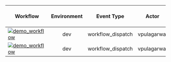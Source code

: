 | Workflow  | Environment | Event Type | Actor | Inputs | Last run date and time |
| ------------- |:-------------:|:-------------:|:-------------:|:-------------:|:-------------:|
| [![demo_workflow](https://github.com/vpulagarwal/workflow-status/actions/workflows/sample.yml/badge.svg?branch=main&event=workflow_dispatch)](https://github.com/vpulagarwal/workflow-status/actions/workflows/sample.yml) |  dev | workflow_dispatch | vpulagarwal | environment:dev input1:sdfsdfs input2:sdfsdf   | 2022-07-11T11:33:53 |
| [![demo_workflow](https://github.com/vpulagarwal/workflow-status/actions/workflows/sample.yml/badge.svg?branch=main&event=workflow_dispatch)](https://github.com/vpulagarwal/workflow-status/actions/workflows/sample.yml) |  dev | workflow_dispatch | vpulagarwal | environment:dev<input1:ssdasdasd<input2:sdaasdad<  | 2022-07-11T11:36:08 |
